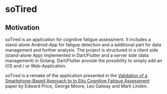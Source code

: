 # soTired

## Motivation

soTired is an application for cognitive fatigue assessment.
It includes a stand-alone Android-App for fatigue detection and a additional part for data management and further analysis.
The project is structured in a client side (stand-alone App) implemented in Dart/Flutter and a server side (data management) in Golang.
Dart/Flutter provide the possibility to simply add an iOS and / or Web-Application.


soTired is a remake of the application presented in the [Validation of a Smartphone-Based Approach to In Situ Cognitive Fatigue Assessment](https://mhealth.jmir.org/2017/8/e125) paper by Edward Price, George Moore, Leo Galway and Mark Linden.


